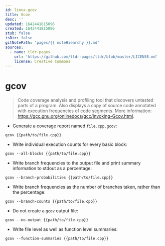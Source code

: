 ```yaml
---
id: linux.gcov
title: Gcov
desc: ''
updated: 1642441815096
created: 1642441815096
stub: false
isDir: false
gitNotePath: 'pages/{{ noteHiearchy }}.md'
sources:
  - name: tldr-pages
    url: 'https://github.com/tldr-pages/tldr/blob/master/LICENSE.md'
    license: Creative Commons
---
```

# gcov

> Code coverage analysis and profiling tool that discovers untested parts of a program.
> Also displays a copy of source code annotated with execution frequencies of code segments.
> More information: <https://gcc.gnu.org/onlinedocs/gcc/Invoking-Gcov.html>.

- Generate a coverage report named `file.cpp.gcov`:

`gcov {{path/to/file.cpp}}`

- Write individual execution counts for every basic block:

`gcov --all-blocks {{path/to/file.cpp}}`

- Write branch frequencies to the output file and print summary information to stdout as a percentage:

`gcov --branch-probabilities {{path/to/file.cpp}}`

- Write branch frequencies as the number of branches taken, rather than the percentage:

`gcov --branch-counts {{path/to/file.cpp}}`

- Do not create a `gcov` output file:

`gcov --no-output {{path/to/file.cpp}}`

- Write file level as well as function level summaries:

`gcov --function-summaries {{path/to/file.cpp}}`

